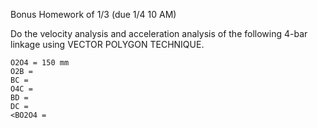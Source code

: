 Bonus Homework of 1/3 (due 1/4 10 AM)

Do the velocity analysis and acceleration analysis of the following 4-bar linkage using VECTOR POLYGON TECHNIQUE.
```
O2O4 = 150 mm
O2B = 
BC = 
O4C = 
BD = 
DC = 
<BO2O4 = 

```